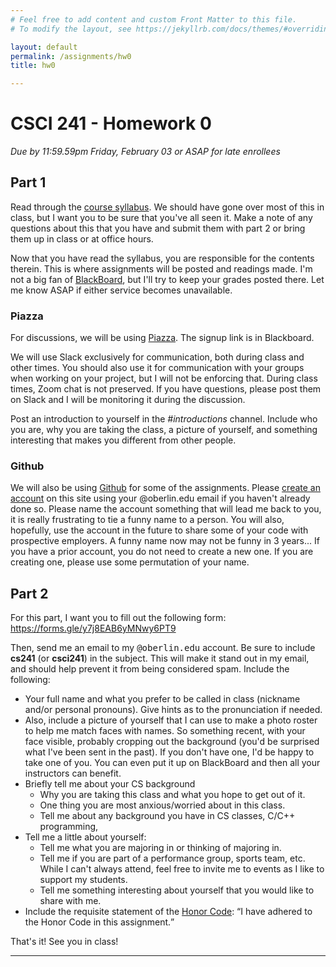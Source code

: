 ```yaml
---
# Feel free to add content and custom Front Matter to this file.
# To modify the layout, see https://jekyllrb.com/docs/themes/#overriding-theme-defaults

layout: default
permalink: /assignments/hw0
title: hw0

---
```


# CSCI 241 - Homework 0

*Due by 11:59.59pm Friday, February 03 or ASAP for late enrollees*

## Part 1

Read through the <a href="../index.html">course syllabus</a>.  We should have
gone over most of this in class, but I want you to be sure that
you've all seen it.  Make a note of any questions about this that you have and
submit them with part 2 or bring them up in class or at office hours.


Now that you have read the syllabus, you are responsible for the contents
therein.  This is where assignments will be posted and readings made.  I'm not
a big fan of <a href="http://blackboard.oberlin.edu/">BlackBoard</a>,
but I'll try to keep your grades posted there.  Let me know ASAP if either
service becomes unavailable.


### Piazza

For discussions, we will be using <a href="https://piazza.com/">Piazza</a>.  The signup link is in Blackboard.

We will use Slack exclusively for communication, both during class and other times.  You should also use it for communication with your groups when working on your project, but I will not be enforcing that.  During class times, Zoom chat is not preserved.  If you have questions, please post them on Slack and I will be monitoring it during the discussion.


Post an introduction to yourself in the *#introductions* channel.  Include who you are, why you are taking the class, a picture of yourself, and something interesting that makes you different from other people.

### Github
We will also be using <a href="https://github.com/">Github</a> for some of the
assignments.  Please <a href="https://github.com/signup/free">create an
account</a> on this site using your @oberlin.edu email if you haven't
already done so.  Please name the account something that will lead me back to you, it is really frustrating to tie a funny name to a person.  You will also, hopefully, use the account in the future to share some of your code with prospective employers.  A funny name now may not be funny in 3 years...  If you have a prior account, you do not need to create a new one.  If you are creating one, please use some permutation of your name.



## Part 2

For this part, I want you to fill out the following form: <a href="https://forms.gle/y7j8EAB6yMNwy6PT9">https://forms.gle/y7j8EAB6yMNwy6PT9</a>

Then, send me an email to my <tt>@oberlin.edu</tt> account.  Be sure to include <b>cs241</b> (or <b>csci241</b>) in the subject. This will make it stand out in my email, and should help prevent it from being considered spam. Include the following:

* Your full name and what you prefer to be called in class (nickname and/or personal pronouns).  Give hints as to the pronunciation if needed.
* Also, include a picture of yourself that I can use to make a photo roster to help me match faces with names. So something recent, with your face visible, probably cropping out the background (you'd be surprised what I've been sent in the past).  If you don't have one, I'd be happy to take one of you.  You can even put it up on BlackBoard and then all your instructors can benefit.
* Briefly tell me about your CS background
	* Why you are taking this class and what you hope to get out of it.
	* One thing you are most anxious/worried about in this class.
	* Tell me about any background you have in CS classes, C/C++ programming,
* Tell me a little about yourself:
	* Tell me what you are majoring in or thinking of majoring in.
  * Tell me if you are part of a performance group, sports team, etc. While I can't always attend, feel free to invite me to events as I like to support my students.
  * Tell me something interesting about yourself that you would like to
	share with me.
* Include the requisite statement of the <a href="http://www.oberlin.edu/studentpolicies/honorcode/">Honor Code</a>:
<q class="honor">I have adhered to the Honor Code in this assignment.</q>

That's it!  See you in class!

<hr>

